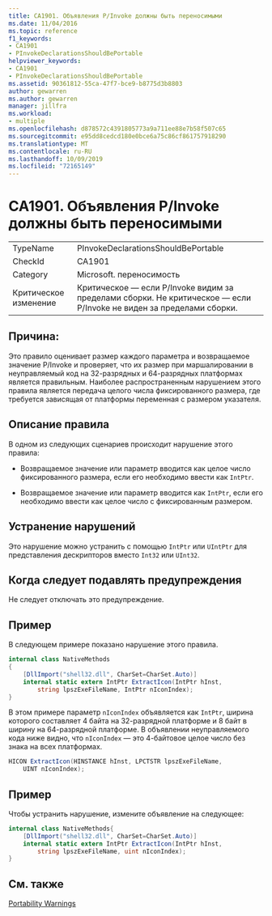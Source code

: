 ```yaml
---
title: CA1901. Объявления P/Invoke должны быть переносимыми
ms.date: 11/04/2016
ms.topic: reference
f1_keywords:
- CA1901
- PInvokeDeclarationsShouldBePortable
helpviewer_keywords:
- CA1901
- PInvokeDeclarationsShouldBePortable
ms.assetid: 90361812-55ca-47f7-bce9-b8775d3b8803
author: gewarren
ms.author: gewarren
manager: jillfra
ms.workload:
- multiple
ms.openlocfilehash: d878572c4391805773a9a711ee88e7b58f507c65
ms.sourcegitcommit: e95dd8cedcd180e0bce6a75c86cf861757918290
ms.translationtype: MT
ms.contentlocale: ru-RU
ms.lasthandoff: 10/09/2019
ms.locfileid: "72165149"
---
```

# <a name="ca1901-pinvoke-declarations-should-be-portable"></a>CA1901. Объявления P/Invoke должны быть переносимыми

|||
|-|-|
|TypeName|PInvokeDeclarationsShouldBePortable|
|CheckId|CA1901|
|Category|Microsoft. переносимость|
|Критическое изменение|Критическое — если P/Invoke видим за пределами сборки. Не критическое — если P/Invoke не виден за пределами сборки.|

## <a name="cause"></a>Причина:
Это правило оценивает размер каждого параметра и возвращаемое значение P/Invoke и проверяет, что их размер при маршалировании в неуправляемый код на 32-разрядных и 64-разрядных платформах является правильным. Наиболее распространенным нарушением этого правила является передача целого числа фиксированного размера, где требуется зависящая от платформы переменная с размером указателя.

## <a name="rule-description"></a>Описание правила
В одном из следующих сценариев происходит нарушение этого правила:

- Возвращаемое значение или параметр вводится как целое число фиксированного размера, если его необходимо ввести как `IntPtr`.

- Возвращаемое значение или параметр вводится как `IntPtr`, если его необходимо ввести как целое число с фиксированным размером.

## <a name="how-to-fix-violations"></a>Устранение нарушений
Это нарушение можно устранить с помощью `IntPtr` или `UIntPtr` для представления дескрипторов вместо `Int32` или `UInt32`.

## <a name="when-to-suppress-warnings"></a>Когда следует подавлять предупреждения
Не следует отключать это предупреждение.

## <a name="example"></a>Пример
В следующем примере показано нарушение этого правила.

```csharp
internal class NativeMethods
{
    [DllImport("shell32.dll", CharSet=CharSet.Auto)]
    internal static extern IntPtr ExtractIcon(IntPtr hInst,
        string lpszExeFileName, IntPtr nIconIndex);
}
```

В этом примере параметр `nIconIndex` объявляется как `IntPtr`, ширина которого составляет 4 байта на 32-разрядной платформе и 8 байт в ширину на 64-разрядной платформе. В объявлении неуправляемого кода ниже видно, что `nIconIndex` — это 4-байтовое целое число без знака на всех платформах.

```csharp
HICON ExtractIcon(HINSTANCE hInst, LPCTSTR lpszExeFileName,
    UINT nIconIndex);
```

## <a name="example"></a>Пример
Чтобы устранить нарушение, измените объявление на следующее:

```csharp
internal class NativeMethods{
    [DllImport("shell32.dll", CharSet=CharSet.Auto)]
    internal static extern IntPtr ExtractIcon(IntPtr hInst,
        string lpszExeFileName, uint nIconIndex);
}
```

## <a name="see-also"></a>См. также
[Portability Warnings](../code-quality/portability-warnings.md)